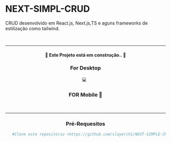 # NEXT-SIMPL-CRUD

<p >CRUD desenvolvido em React.js, Next.js,TS e aguns frameworks de estilização como tailwind. </p>
<br>
<hr>
<h4  align="center">
   
 <g-emoji class="g-emoji" alias="construction" fallback-src="https://github.githubassets.com/images/icons/emoji/unicode/1f6a7.png">🚧</g-emoji>
 Este Projeto está em construção.. 
 <g-emoji class="g-emoji" alias="construction" fallback-src="https://github.githubassets.com/images/icons/emoji/unicode/1f6a7.png">🚧</g-emoji>
</h4>

<div align="center">
 <h3>For Desktop </h3>
 <g-emoji class="g-emoji" alias="computer" fallback-src="https://github.githubassets.com/images/icons/emoji/unicode/1f4bb.png"><font style="vertical-align: inherit;"><font style="vertical-align: inherit;">💻</font></font></g-emoji>
 <img src="https://user-images.githubusercontent.com/91555086/171663116-8cf33704-7840-4a74-9241-3081d9c24172.PNG" alt="">
 <img src="https://user-images.githubusercontent.com/91555086/171663313-ee52f244-ef80-4318-8d48-12679f142cb8.PNG" alt="">
</div>
<div align="center">
  <h3>FOR Mobile 📱</h3>
   
 
 <img src="https://user-images.githubusercontent.com/91555086/171663408-01b5db36-185a-498c-8b3c-d3049d06cf21.PNG" alt="">
</div>
<br>
<hr>
<div align="center">
<h3>Pré-Requesitos</h3>
   
```bash
   #Clone este repositorio <https://github.com/slayerch1/NEXT-SIMPLE-CRUD.git>
   
   
```


</div>
